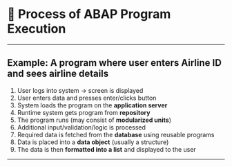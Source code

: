 # 🚀 Process of ABAP Program Execution

--- 

## Example: A program where user enters Airline ID and sees airline details

1. User logs into system → screen is displayed
2. User enters data and presses enter/clicks button
3. System loads the program on the **application server**
4. Runtime system gets program from **repository**
5. The program runs (may consist of **modularized units**)
6. Additional input/validation/logic is processed
7. Required data is fetched from the **database** using reusable programs
8. Data is placed into a **data object** (usually a structure)
9. The data is then **formatted into a list** and displayed to the user

---